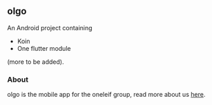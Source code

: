 ## olgo

An Android project containing

* Koin
* One flutter module

(more to be added).

### About

olgo is the mobile app for the oneleif group, read more about us [here](https://oneleif.github.io/olPages/).